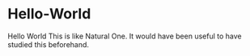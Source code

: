 # Hello-World
Hello World
This is like Natural One.  It would have been useful to have studied this beforehand.
